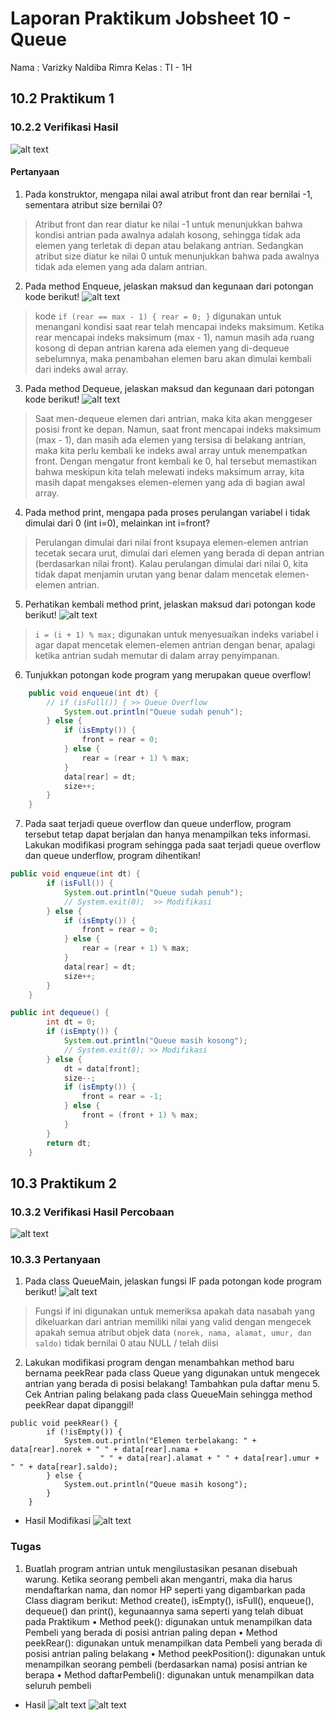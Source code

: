 # Laporan Praktikum Jobsheet 10 - Queue
Nama : Varizky Naldiba Rimra
Kelas : TI - 1H

## 10.2 Praktikum 1
### 10.2.2 Verifikasi Hasil
![alt text](image-1.png)
#### Pertanyaan 
1. Pada konstruktor, mengapa nilai awal atribut front dan rear bernilai -1, sementara atribut size bernilai 0?
> Atribut front dan rear diatur ke nilai -1 untuk menunjukkan bahwa kondisi antrian pada awalnya adalah kosong, sehingga tidak ada elemen yang terletak di depan atau belakang antrian. 
Sedangkan atribut size diatur ke nilai 0 untuk menunjukkan bahwa pada awalnya tidak ada elemen yang ada dalam antrian.

2. Pada method Enqueue, jelaskan maksud dan kegunaan dari potongan kode berikut!
![alt text](image-2.png)
> kode ```if (rear == max - 1) { rear = 0; }``` digunakan untuk menangani kondisi saat rear telah mencapai indeks maksimum. Ketika rear mencapai indeks maksimum (max - 1), namun masih ada ruang kosong di depan antrian karena ada elemen yang di-dequeue sebelumnya, maka penambahan elemen baru akan dimulai kembali dari indeks awal array.

3. Pada method Dequeue, jelaskan maksud dan kegunaan dari potongan kode berikut!
![alt text](image-3.png)
> Saat  men-dequeue elemen dari antrian, maka kita akan menggeser posisi front ke depan. Namun, saat front mencapai indeks maksimum (max - 1), dan masih ada elemen yang tersisa di belakang antrian, maka kita perlu kembali ke indeks awal array untuk menempatkan front. Dengan mengatur front kembali ke 0, hal tersebut memastikan bahwa meskipun kita telah melewati indeks maksimum array, kita masih dapat mengakses elemen-elemen yang ada di bagian awal array.

4. Pada method print, mengapa pada proses perulangan variabel i tidak dimulai dari 0 (int i=0), melainkan int i=front?
> Perulangan dimulai dari nilai front ksupaya elemen-elemen antrian tecetak secara urut, dimulai dari elemen yang berada di depan antrian (berdasarkan nilai front). Kalau perulangan dimulai dari nilai 0, kita tidak dapat menjamin urutan yang benar dalam mencetak elemen-elemen antrian.

5. Perhatikan kembali method print, jelaskan maksud dari potongan kode berikut!
![alt text](image-4.png)
> `i = (i + 1) % max;` digunakan untuk menyesuaikan indeks variabel i agar dapat mencetak elemen-elemen antrian dengan benar, apalagi ketika antrian sudah memutar di dalam array penyimpanan.

6. Tunjukkan potongan kode program yang merupakan queue overflow!
```java
    public void enqueue(int dt) {
        // if (isFull()) { >> Queue Overflow
            System.out.println("Queue sudah penuh");
        } else {
            if (isEmpty()) {
                front = rear = 0;
            } else {
                rear = (rear + 1) % max;
            }
            data[rear] = dt;
            size++;
        }
    }
  ```

7. Pada saat terjadi queue overflow dan queue underflow, program tersebut tetap dapat berjalan dan hanya menampilkan teks informasi. Lakukan modifikasi program sehingga pada saat terjadi queue overflow dan queue underflow, program dihentikan!
``` java
public void enqueue(int dt) {
        if (isFull()) {
            System.out.println("Queue sudah penuh");
            // System.exit(0);  >> Modifikasi
        } else {
            if (isEmpty()) {
                front = rear = 0;
            } else {
                rear = (rear + 1) % max;
            }
            data[rear] = dt;
            size++;
        }
    }
```

``` java
public int dequeue() {
        int dt = 0;
        if (isEmpty()) {
            System.out.println("Queue masih kosong");
            // System.exit(0); >> Modifikasi
        } else {
            dt = data[front];
            size--;
            if (isEmpty()) {
                front = rear = -1;
            } else {
                front = (front + 1) % max;
            }
        }
        return dt;
    }
```

## 10.3 Praktikum 2
### 10.3.2 Verifikasi Hasil Percobaan
![alt text](image.png)
### 10.3.3 Pertanyaan
1. Pada class QueueMain, jelaskan fungsi IF pada potongan kode program berikut!
![alt text](image-5.png)
> Fungsi if ini digunakan untuk memeriksa apakah data nasabah yang dikeluarkan dari antrian memiliki nilai yang valid dengan mengecek apakah semua atribut objek data `(norek, nama, alamat, umur, dan saldo)` tidak bernilai 0 atau NULL / telah diisi

2. Lakukan modifikasi program dengan menambahkan method baru bernama peekRear pada class Queue yang digunakan untuk mengecek antrian yang berada di posisi belakang! Tambahkan pula daftar menu 5. Cek Antrian paling belakang pada class QueueMain sehingga method peekRear dapat dipanggil!
```
public void peekRear() {  
        if (!isEmpty()) {  
            System.out.println("Elemen terbelakang: " + data[rear].norek + " " + data[rear].nama +
                    " " + data[rear].alamat + " " + data[rear].umur + " " + data[rear].saldo);
        } else {  
            System.out.println("Queue masih kosong");  
        }  
    }  
```
* Hasil Modifikasi
![alt text](image-6.png)

### Tugas
1. Buatlah program antrian untuk mengilustasikan pesanan disebuah warung. Ketika seorang pembeli akan mengantri, maka dia harus mendaftarkan nama, dan nomor HP seperti yang digambarkan pada Class diagram berikut:
Method create(), isEmpty(), isFull(), enqueue(), dequeue() dan print(), kegunaannya sama seperti yang telah dibuat pada Praktikum
• Method peek(): digunakan untuk menampilkan data Pembeli yang berada di posisi antrian paling depan
• Method peekRear(): digunakan untuk menampilkan data Pembeli yang berada di posisi antrian paling belakang
• Method peekPosition(): digunakan untuk menampilkan seorang pembeli (berdasarkan nama) posisi antrian ke berapa
• Method daftarPembeli(): digunakan untuk menampilkan data seluruh pembeli

- Hasil
![alt text](image-7.png)
![alt text](image-8.png)